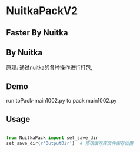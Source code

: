 # NuitkaPackV2

## Faster By Nuitka

## By Nuitka
原理: 通过nuitka的各种操作进行打包, 


## Demo
run toPack-main1002.py to pack main1002.py


## Usage
```python

from NuitkaPack import set_save_dir
set_save_dir(r'OutputDir')  # 修改缓存库文件保存位置

```

